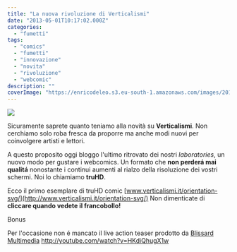 ```yaml
---
title: "La nuova rivoluzione di Verticalismi"
date: "2013-05-01T10:17:02.000Z"
categories:
  - "fumetti"
tags:
  - "comics"
  - "fumetti"
  - "innovazione"
  - "novita"
  - "rivoluzione"
  - "webcomic"
description: ""
coverImage: "https://enricodeleo.s3.eu-south-1.amazonaws.com/images/20130501-121458.jpg"
---
```


![](https://enricodeleo.s3.eu-south-1.amazonaws.com/uploads/2013/05/20130501-122545.jpg)

Sicuramente saprete quanto teniamo alla novità su **Verticalismi**. Non cerchiamo solo roba fresca da proporre ma anche modi nuovi per coinvolgere artisti e lettori.

A questo proposito oggi bloggo l'ultimo ritrovato dei nostri _laboratories_, un nuovo modo per gustare i webcomics. Un formato che **non perderá mai qualitá** nonostante i continui aumenti al rialzo della risoluzione dei vostri schermi. Noi lo chiamiamo **truHD**.

Ecco il primo esemplare di truHD comic [www.verticalismi.it/orientation-svg/](http://www.verticalismi.it/orientation-svg/) Non dimenticate di **cliccare quando vedete il francobollo!**

Bonus

Per l'occasione non é mancato il live action teaser prodotto da [Blissard Multimedia](http://blissard.it) http://youtube.com/watch?v=HKdiQhugX1w
